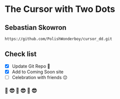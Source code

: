 # **The Cursor with Two Dots**

## Sebastian Skowron
`https://github.com/PolishWonderboy/cursor_dd.git`

## Check list

- [x] Update Git Repo :poop:
- [x] Add to Coming Soon site 
- [ ] Celebration with friends :pensive: 

### :clap: :sunglasses: :clap: :sunglasses: :clap: :sunglasses: 